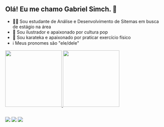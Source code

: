## Olá! Eu me chamo Gabriel Simch. 👋

- 👨‍💻 Sou estudante de Análise e Desenvolvimento de Sitemas em busca de estágio na área
- 🎨 Sou ilustrador e apaixonado por cultura pop
- 🥋 Sou karateka e apaixonado por praticar exercício físico
- ℹ️ Meus pronomes são "ele/dele"

<div>
  <a href="https://github.com/gabrielsimch">
  <img height="180em" src="https://github-readme-stats.vercel.app/api?username=gabrielsimch&show_icons=true&theme=dark&include_all_commits=true&count_private=true"/>
  <img height="180em" src="https://github-readme-stats.vercel.app/api/top-langs/?username=gabrielsimch&layout=compact&langs_count=16&theme=dark"/>
</div>

##

<div> 
    <a href="https://instagram.com/ilustra.gabrielsimch" target="_blank"><img src="https://img.shields.io/badge/-Instagram-%23E4405F?style=for-the-badge&logo=instagram&logoColor=white" target="_blank"></a>
    <a href = "mailto:simch.gabriel@gmail.com"><img src="https://img.shields.io/badge/-Gmail-%23333?style=for-the-badge&logo=gmail&logoColor=white" target="_blank"></a>
    <a href="https://www.linkedin.com/in/gabrielsimch" target="_blank"><img src="https://img.shields.io/badge/-LinkedIn-%230077B5?style=for-the-badge&logo=linkedin&logoColor=white" target="_blank"></a> 
  
</div>
